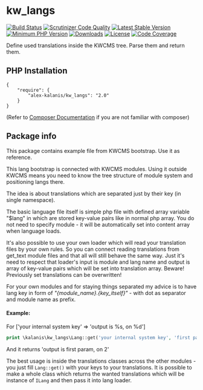 # kw_langs

[![Build Status](https://travis-ci.org/alex-kalanis/kw_langs.svg?branch=master)](https://travis-ci.org/alex-kalanis/kw_langs)
[![Scrutinizer Code Quality](https://scrutinizer-ci.com/g/alex-kalanis/kw_langs/badges/quality-score.png?b=master)](https://scrutinizer-ci.com/g/alex-kalanis/kw_langs/?branch=master)
[![Latest Stable Version](https://poser.pugx.org/alex-kalanis/kw_langs/v/stable.svg?v=1)](https://packagist.org/packages/alex-kalanis/kw_langs)
[![Minimum PHP Version](https://img.shields.io/badge/php-%3E%3D%207.3-8892BF.svg)](https://php.net/)
[![Downloads](https://img.shields.io/packagist/dt/alex-kalanis/kw_langs.svg?v1)](https://packagist.org/packages/alex-kalanis/kw_langs)
[![License](https://poser.pugx.org/alex-kalanis/kw_langs/license.svg?v=1)](https://packagist.org/packages/alex-kalanis/kw_langs)
[![Code Coverage](https://scrutinizer-ci.com/g/alex-kalanis/kw_langs/badges/coverage.png?b=master&v=1)](https://scrutinizer-ci.com/g/alex-kalanis/kw_langs/?branch=master)

Define used translations inside the KWCMS tree. Parse them and return them.

## PHP Installation

```
{
    "require": {
        "alex-kalanis/kw_langs": "2.0"
    }
}
```

(Refer to [Composer Documentation](https://github.com/composer/composer/blob/master/doc/00-intro.md#introduction) if you are not
familiar with composer)

## Package info

This package contains example file from KWCMS bootstrap. Use it as reference.

This lang bootstrap is connected with KWCMS modules. Using it outside KWCMS means
you need to know the tree structure of module system and positioning langs there.

The idea is about translations which are separated just by their key (in single namespace).

The basic language file itself is simple php file with defined array variable "$lang"
in which are stored key-value pairs like in normal php array. You do not need to specify
module - it will be automatically set into content array when language loads.

It's also possible to use your own loader which will read your translation files by your
own rules. So you can connect reading translations from get_text module files and that
all will still behave the same way. Just it's need to respect that loader's input is
module and lang name and output is array of key-value pairs which will be set into
translation array. Beware! Previously set translations can be overwritten!

For your own modules and for staying things separated my advice is to have lang key in
form of _"{module_name}.{key_itself}"_ - with dot as separator and module name as prefix.

#### Example:

For ['your internal system key' => 'output is %s, on %d']

```php
print \kalanis\kw_langs\Lang::get('your internal system key', 'first param', 2);
```

And it returns 'output is first param, on 2'

The best usage is inside the translations classes across the other modules - you just
fill ```Lang::get()``` with your keys to your translations. It is possible to make
a whole class which returns the wanted translations which will be instance of ```ILang```
and then pass it into lang loader.
